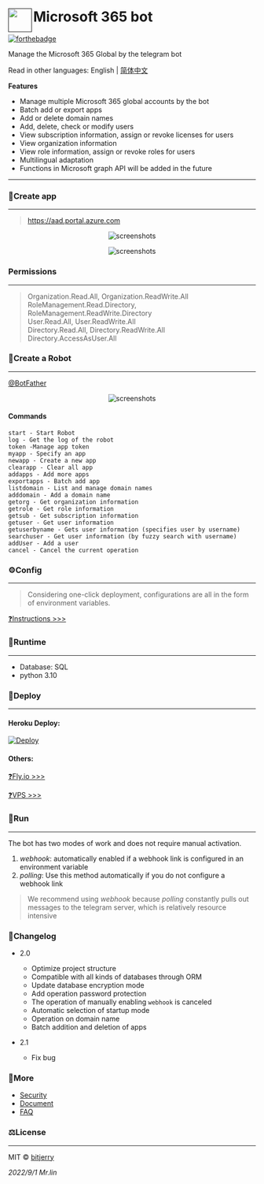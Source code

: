 # <a href=""><img src="https://cdn.jsdelivr.net/gh/bitjerry/Microsoft-365-bot@main/img/4.ico" align="left" height="48" width="48" ></a> Microsoft 365 bot


[![forthebadge](https://forthebadge.com/images/badges/made-with-python.svg)](https://forthebadge.com)

Manage the Microsoft 365 Global by the telegram bot

Read in other languages: English | [简体中文](/README.md)

**Features**
- Manage multiple Microsoft 365 global accounts by the bot
- Batch add or export apps
- Add or delete domain names
- Add, delete, check or modify users
- View subscription information, assign or revoke licenses for users
- View organization information
- View role information, assign or revoke roles for users
- Multilingual adaptation
- Functions in Microsoft graph API will be added in the future


---
### 🚀Create app

---
>https://aad.portal.azure.com

<p align="center"><img src="https://cdn.jsdelivr.net/gh/bitjerry/Microsoft-365-bot@main/img/1.png" alt="screenshots"></p>
<p align="center"><img src="https://cdn.jsdelivr.net/gh/bitjerry/Microsoft-365-bot@main/img/2.png" alt="screenshots"></p>

### Permissions

---
> Organization.Read.All, Organization.ReadWrite.All  
> RoleManagement.Read.Directory, RoleManagement.ReadWrite.Directory  
> User.Read.All, User.ReadWrite.All  
> Directory.Read.All, Directory.ReadWrite.All  
> Directory.AccessAsUser.All

### 🤖Create a Robot

---
<a href="https://t.me/BotFather">@BotFather</a> 

<p align="center"><img src="https://cdn.jsdelivr.net/gh/bitjerry/Microsoft-365-bot@main/img/3.png" alt="screenshots"></p>
 

#### Commands
```
start - Start Robot
log - Get the log of the robot
token -Manage app token 
myapp - Specify an app
newapp - Create a new app
clearapp - Clear all app
addapps - Add more apps
exportapps - Batch add app
listdomain - List and manage domain names
adddomain - Add a domain name
getorg - Get organization information
getrole - Get role information
getsub - Get subscription information
getuser - Get user information
getuserbyname - Gets user information (specifies user by username)
searchuser - Get user information (by fuzzy search with username)
addUser - Add a user
cancel - Cancel the current operation
```

### ⚙️Config

---
> Considering one-click deployment, configurations are all in the form of environment variables. 

[❓Instructions >>>](./docs/config.md)

### 🥼Runtime

---
- Database: SQL
- python 3.10


### 🔨Deploy

---
#### Heroku Deploy:
[![Deploy](https://www.herokucdn.com/deploy/button.svg)](https://heroku.com/deploy)

#### Others:

[❓Fly.io >>>](./docs/fly_io.md)

[❓VPS >>>](./docs/vps.md)


### 🏃Run

---
The bot has two modes of work and does not require manual activation.

1. *webhook*: automatically enabled if a webhook link is configured in an environment variable
2. *polling*: Use this method automatically if you do not configure a webhook link

>We recommend using *webhook* because *polling* constantly pulls out messages to the telegram server, which is relatively resource intensive

### 📝Changelog

- 2.0
  - Optimize project structure
  - Compatible with all kinds of databases through ORM
  - Update database encryption mode
  - Add operation password protection
  - The operation of manually enabling `webhook` is canceled
  - Automatic selection of startup mode
  - Operation on domain name
  - Batch addition and deletion of apps

- 2.1
  - Fix bug

### 📖More

- [Security](./docs/security.md)
- [Document](./docs/dev.md)
- [FAQ](./docs/error.md)

### ⚖️License

---
MIT © [bitjerry](/LICENSE)
  
*2022/9/1*
*Mr.lin*
